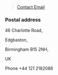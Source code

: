 


> [Contact Email](mailto:vidyapith@vidyapith.net)


### Postal address

46 Charlotte Road, 

Edgbaston, 

Birmingham B15 2NH, 

UK

Phone +44 121 2182086


